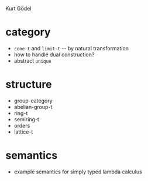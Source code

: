 Kurt Gödel 
# category
- `cone-t` and `limit-t` -- by natural transformation
- how to handle dual construction?
- abstract `unique`
# structure
- group-category
- abelian-group-t
- ring-t
- semiring-t
- orders
- lattice-t
# semantics
- example semantics for simply typed lambda calculus
